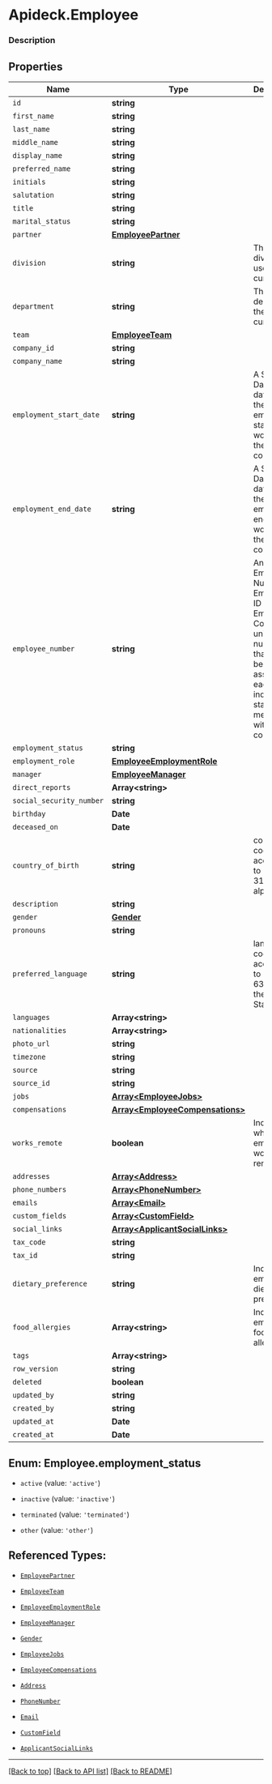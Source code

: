 # Apideck.Employee

### Description

## Properties
Name | Type | Description | Notes
------------ | ------------- | ------------- | -------------
`id` | **string** |  | 
`first_name` | **string** |  | [optional] 
`last_name` | **string** |  | [optional] 
`middle_name` | **string** |  | [optional] 
`display_name` | **string** |  | [optional] 
`preferred_name` | **string** |  | [optional] 
`initials` | **string** |  | [optional] 
`salutation` | **string** |  | [optional] 
`title` | **string** |  | [optional] 
`marital_status` | **string** |  | [optional] 
`partner` | [**EmployeePartner**](EmployeePartner.md) |  | [optional] 
`division` | **string** | The division the user is currently in. | [optional] 
`department` | **string** | The department the user is currently in. | [optional] 
`team` | [**EmployeeTeam**](EmployeeTeam.md) |  | [optional] 
`company_id` | **string** |  | [optional] 
`company_name` | **string** |  | [optional] 
`employment_start_date` | **string** | A Start Date is the date that the employee started working at the company | [optional] 
`employment_end_date` | **string** | A Start Date is the date that the employee ended working at the company | [optional] 
`employee_number` | **string** | An Employee Number, Employee ID or Employee Code, is a unique number that has been assigned to each individual staff member within a company. | [optional] 
`employment_status` | **string** |  | [optional] 
`employment_role` | [**EmployeeEmploymentRole**](EmployeeEmploymentRole.md) |  | [optional] 
`manager` | [**EmployeeManager**](EmployeeManager.md) |  | [optional] 
`direct_reports` | **Array&lt;string&gt;** |  | [optional] 
`social_security_number` | **string** |  | [optional] 
`birthday` | **Date** |  | [optional] 
`deceased_on` | **Date** |  | [optional] 
`country_of_birth` | **string** | country code according to ISO 3166-1 alpha-2. | [optional] 
`description` | **string** |  | [optional] 
`gender` | [**Gender**](Gender.md) |  | [optional] 
`pronouns` | **string** |  | [optional] 
`preferred_language` | **string** | language code according to ISO 639-1. For the United States - EN | [optional] 
`languages` | **Array&lt;string&gt;** |  | [optional] 
`nationalities` | **Array&lt;string&gt;** |  | [optional] 
`photo_url` | **string** |  | [optional] 
`timezone` | **string** |  | [optional] 
`source` | **string** |  | [optional] 
`source_id` | **string** |  | [optional] 
`jobs` | [**Array&lt;EmployeeJobs&gt;**](EmployeeJobs.md) |  | [optional] 
`compensations` | [**Array&lt;EmployeeCompensations&gt;**](EmployeeCompensations.md) |  | [optional] 
`works_remote` | **boolean** | Indicates whether the employee works remote | [optional] 
`addresses` | [**Array&lt;Address&gt;**](Address.md) |  | [optional] 
`phone_numbers` | [**Array&lt;PhoneNumber&gt;**](PhoneNumber.md) |  | [optional] 
`emails` | [**Array&lt;Email&gt;**](Email.md) |  | [optional] 
`custom_fields` | [**Array&lt;CustomField&gt;**](CustomField.md) |  | [optional] 
`social_links` | [**Array&lt;ApplicantSocialLinks&gt;**](ApplicantSocialLinks.md) |  | [optional] 
`tax_code` | **string** |  | [optional] 
`tax_id` | **string** |  | [optional] 
`dietary_preference` | **string** | Indicate the employee\'s dietary preference. | [optional] 
`food_allergies` | **Array&lt;string&gt;** | Indicate the employee\'s food allergies. | [optional] 
`tags` | **Array&lt;string&gt;** |  | [optional] 
`row_version` | **string** |  | [optional] 
`deleted` | **boolean** |  | [optional] 
`updated_by` | **string** |  | [optional] 
`created_by` | **string** |  | [optional] 
`updated_at` | **Date** |  | [optional] 
`created_at` | **Date** |  | [optional] 





<a name="EmployeeEmploymentStatus"></a>
## Enum: Employee.employment_status


* `active` (value: `'active'`)

* `inactive` (value: `'inactive'`)

* `terminated` (value: `'terminated'`)

* `other` (value: `'other'`)




## Referenced Types:










* [`EmployeePartner`](EmployeePartner.md)


* [`EmployeeTeam`](EmployeeTeam.md)






* [`EmployeeEmploymentRole`](EmployeeEmploymentRole.md)
* [`EmployeeManager`](EmployeeManager.md)






* [`Gender`](Gender.md)








* [`EmployeeJobs`](EmployeeJobs.md)
* [`EmployeeCompensations`](EmployeeCompensations.md)

* [`Address`](Address.md)
* [`PhoneNumber`](PhoneNumber.md)
* [`Email`](Email.md)
* [`CustomField`](CustomField.md)
* [`ApplicantSocialLinks`](ApplicantSocialLinks.md)












---

[[Back to top]](#) [[Back to API list]](../../../../README.md#documentation-for-api-endpoints) [[Back to README]](../../../../README.md)


